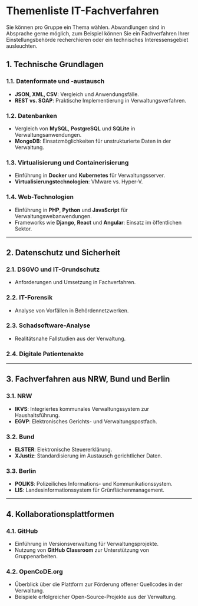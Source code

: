 # Themenliste IT-Fachverfahren
Sie können pro Gruppe ein Thema wählen. Abwandlungen sind in Absprache gerne möglich, zum Beispiel können Sie ein Fachverfahren Ihrer Einstellungsbehörde recherchieren oder ein technisches Interessensgebiet ausleuchten.

## 1. Technische Grundlagen

### 1.1. Datenformate und -austausch
- **JSON, XML, CSV**: Vergleich und Anwendungsfälle.
- **REST vs. SOAP**: Praktische Implementierung in Verwaltungsverfahren.

### 1.2. Datenbanken
- Vergleich von **MySQL**, **PostgreSQL** und **SQLite** in Verwaltungsanwendungen.
- **MongoDB**: Einsatzmöglichkeiten für unstrukturierte Daten in der Verwaltung.

### 1.3. Virtualisierung und Containerisierung
- Einführung in **Docker** und **Kubernetes** für Verwaltungsserver.
- **Virtualisierungstechnologien**: VMware vs. Hyper-V.

### 1.4. Web-Technologien
- Einführung in **PHP**, **Python** und **JavaScript** für Verwaltungswebanwendungen.
- Frameworks wie **Django**, **React** und **Angular**: Einsatz im öffentlichen Sektor.

---

## 2. Datenschutz und Sicherheit

### 2.1. DSGVO und IT-Grundschutz
- Anforderungen und Umsetzung in Fachverfahren.

### 2.2. IT-Forensik
- Analyse von Vorfällen in Behördennetzwerken.

### 2.3. Schadsoftware-Analyse
- Realitätsnahe Fallstudien aus der Verwaltung.

### 2.4. Digitale Patientenakte

---

## 3. Fachverfahren aus NRW, Bund und Berlin

### 3.1. NRW
- **IKVS**: Integriertes kommunales Verwaltungssystem zur Haushaltsführung.
- **EGVP**: Elektronisches Gerichts- und Verwaltungspostfach.

### 3.2. Bund
- **ELSTER**: Elektronische Steuererklärung.
- **XJustiz**: Standardisierung im Austausch gerichtlicher Daten.

### 3.3. Berlin
- **POLIKS**: Polizeiliches Informations- und Kommunikationssystem.
- **LIS**: Landesinformationssystem für Grünflächenmanagement.

---

## 4. Kollaborationsplattformen

### 4.1. GitHub
- Einführung in Versionsverwaltung für Verwaltungsprojekte.
- Nutzung von **GitHub Classroom** zur Unterstützung von Gruppenarbeiten.

### 4.2. OpenCoDE.org
- Überblick über die Plattform zur Förderung offener Quellcodes in der Verwaltung.
- Beispiele erfolgreicher Open-Source-Projekte aus der Verwaltung.
